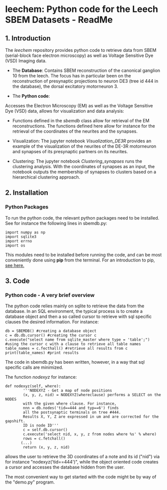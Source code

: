 # leechem: Python code for the Leech SBEM Datasets - ReadMe

## 1. Introduction
The *leechem* repository provides python code to retrieve data from SBEM (serial-block face electron microscopy) as well as Voltage Sensitive Dye (VSD) Imaging data.  

- The **Database**: Contains SBEM reconstruction of the canonical ganglion 10 from the leech. The focus has in particular been on the reconstruction of presynaptic projections to neuron DE3 (tree id 444 in the database), the dorsal excitatory motorneuron 3.

- The **Python code**: 

Accesses the Electron Microscopy (EM) as well as the Voltage Sensitive Dye (VSD) data, allows for visualization and data analysis:

+ Functions defined in the *sbemdb* class allow for retrieval of the EM reconstructions. The functions defined here allow for instance for the retrieval of the coordinates of the neurites and the synapses.

+ Visualization: The jupyter notebook *Visualization_DE3R* provides an example of the visualization of the neurites of the DE-3R motorneuron and synapses of its presynaptic partners on its neurites.

+ Clustering: The jupyter notebook *Clustering_synapses* runs the clustering analysis. With the coordinates of synapses as an input, the notebook outputs the membership of synapses to clusters based on a hierarchical clustering approach. 


## 2. Installation

### Python Packages

To run the python code, the relevant python packages need to be installed. See for instance the following lines in sbemdb.py:

```
import numpy as np
import sqlite3
import errno
import os
```
This modules need to be installed before running the code, and can be most conveniently done using **pip** from the terminal.
For an introduction to pip, [see here.](https://pip.pypa.io/en/stable/installing/)

## 3. Code

### Python code - A very brief overview

The python code relies mainly on sqlite to retrieve the data from the database. In an SQL environment, the typical process is
to create a database object and then a so called cursor to retrieve with sql specific clauses the desired information.
For instance:

```
db = SBEMDB() #creating a database object
c = db.db.cursor() #creating the cursor c
c.execute("select name from sqlite_master where type = 'table';") #using the cursor c with a clause to retrieve all table names
table_names = c.fecthall() #retrieve all results from c
print(table_names) #print results
```
The code in sbemdb.py has been written, however, in a way that sql specific calls are minimized. 

The function *nodexyz* for instance:

```
def nodexyz(self, where):
        '''NODEXYZ - Get a map of node positions
        (x, y, z, nid) = NODEXYZ(whereclause) performs a SELECT on the NODES 
        with the given where clause. For instance,
        nnn = db.nodes('tid==444 and typ==6') finds
        all the postsynaptic terminals on tree #444.
        Results X, Y, Z are expressed in um and are corrected for the gapshift.
        ID is node ID'''
        c = self.db.cursor()
        c.execute('select nid, x, y, z from nodes where %s' % where)
        rows = c.fetchall()
       (...)
        return (x, y, z, nid)
```

allows the user to retrieve the 3D coordinates of a note and its id ("nid") via for instance "nodexyz('tid==444')", while
the object oriented code creates a cursor and accesses the database hidden from the user.

The most convenient way to get started with the code might be by way of the "demo.py" program.



